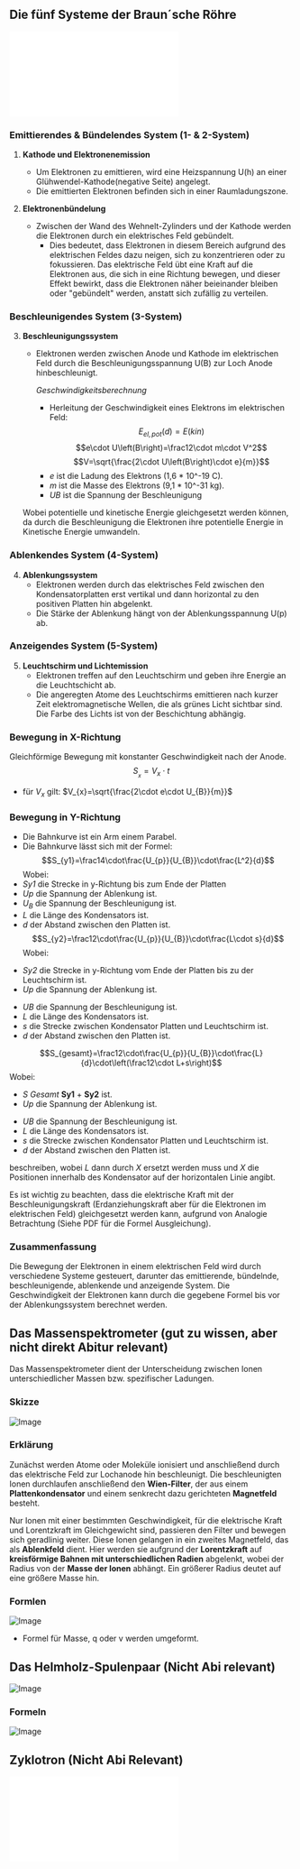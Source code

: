 
## Die fünf Systeme der Braun´sche Röhre

![Stunde 10: Die Braun'sche Röhre 23/24 (PDF)](Materiellen/Stunde%2010%20die%20Braun´sche%20Röhre%2023_24.pdf)


### Emittierendes & Bündelendes System (1- & 2-System)

1. **Kathode und Elektronenemission**
   - Um Elektronen zu emittieren, wird eine Heizspannung U(h) an einer Glühwendel-Kathode(negative Seite) angelegt.
   - Die emittierten Elektronen befinden sich in einer Raumladungszone.

2. **Elektronenbündelung**
   - Zwischen der Wand des Wehnelt-Zylinders und der Kathode werden die Elektronen durch ein elektrisches Feld gebündelt.
	   - Dies bedeutet, dass Elektronen in diesem Bereich aufgrund des elektrischen Feldes dazu neigen, sich zu konzentrieren oder zu fokussieren. Das elektrische Feld übt eine Kraft auf die Elektronen aus, die sich in eine Richtung bewegen, und dieser Effekt bewirkt, dass die Elektronen näher beieinander bleiben oder "gebündelt" werden, anstatt sich zufällig zu verteilen.

### Beschleunigendes System (3-System)

3. **Beschleunigungssystem**
   - Elektronen werden zwischen Anode und Kathode im elektrischen Feld durch die Beschleunigungsspannung U(B) zur Loch Anode hinbeschleunigt.

	 *Geschwindigkeitsberechnung*
	   - Herleitung der Geschwindigkeit eines Elektrons im elektrischen Feld:
  $$E_{el,pot}\left(d\right)=E\left(kin\right)$$
   $$e\cdot U\left(B\right)=\frac12\cdot m\cdot V^2$$
   $$V=\sqrt{\frac{2\cdot U\left(B\right)\cdot e}{m}}$$
	   - *e* ist die Ladung des Elektrons (1,6 * 10^-19 C).
	   - *m* ist die Masse des Elektrons (9,1 * 10^-31 kg).
	   - *UB* ist die Spannung der Beschleunigung
	   
	Wobei potentielle und kinetische Energie gleichgesetzt werden können, da durch die Beschleunigung die Elektronen ihre potentielle Energie in Kinetische Energie umwandeln.

### Ablenkendes System (4-System)

4. **Ablenkungssystem**
   - Elektronen werden durch das elektrisches Feld zwischen den Kondensatorplatten erst vertikal und dann horizontal zu den positiven Platten hin abgelenkt.
   - Die Stärke der Ablenkung hängt von der Ablenkungsspannung U(p) ab.

### Anzeigendes System (5-System)

5. **Leuchtschirm und Lichtemission**
   - Elektronen treffen auf den Leuchtschirm und geben ihre Energie an die Leuchtschicht ab.
   - Die angeregten Atome des Leuchtschirms emittieren nach kurzer Zeit elektromagnetische Wellen, die als grünes Licht sichtbar sind. Die Farbe des Lichts ist von der Beschichtung abhängig.
### Bewegung in X-Richtung

Gleichförmige Bewegung mit konstanter Geschwindigkeit nach der Anode.
$$S_{_{x}}=V_{x}\cdot t$$

- für $V_{x}$  gilt: $V_{x}=\sqrt{\frac{2\cdot e\cdot U_{B}}{m}}$
### Bewegung in Y-Richtung
- Die Bahnkurve ist ein Arm einem Parabel.
- Die Bahnkurve lässt sich mit der Formel: 
$$S_{y1}=\frac14\cdot\frac{U_{p}}{U_{B}}\cdot\frac{L^2}{d}$$
Wobei:
-  *Sy1* die Strecke in y-Richtung bis zum Ende der Platten
- *Up* die Spannung der Ablenkung ist.
- $U_B$ die Spannung der Beschleunigung ist.
- *L* die Länge des Kondensators ist.
- *d* der Abstand zwischen den Platten ist.
$$S_{y2}=\frac12\cdot\frac{U_{p}}{U_{B}}\cdot\frac{L\cdot s}{d}$$
Wobei:
+ *Sy2* die Strecke in y-Richtung vom Ende der Platten bis zu der Leuchtschirm ist.
+ *Up* die Spannung der Ablenkung ist.
- *UB* die Spannung der Beschleunigung ist.
- *L* die Länge des Kondensators ist.
- *s* die Strecke zwischen Kondensator Platten und Leuchtschirm ist.
- *d* der Abstand zwischen den Platten ist.

$$S_{gesamt}=\frac12\cdot\frac{U_{p}}{U_{B}}\cdot\frac{L}{d}\cdot\left(\frac12\cdot L+s\right)$$
Wobei:
+ *S Gesamt* **Sy1** + **Sy2** ist.
+ *Up* die Spannung der Ablenkung ist.
- *UB* die Spannung der Beschleunigung ist.
- *L* die Länge des Kondensators ist.
- *s* die Strecke zwischen Kondensator Platten und Leuchtschirm ist.
- *d* der Abstand zwischen den Platten ist.


beschreiben, wobei *L* dann durch *X* ersetzt werden muss und *X* die Positionen innerhalb des Kondensator auf der horizontalen Linie angibt. 

Es ist wichtig zu beachten, dass die elektrische Kraft mit der Beschleunigungskraft (Erdanziehungskraft aber für die Elektronen im elektrischen Feld) gleichgesetzt werden kann, aufgrund von Analogie Betrachtung (Siehe PDF für die Formel Ausgleichung).




### Zusammenfassung
Die Bewegung der Elektronen in einem elektrischen Feld wird durch verschiedene Systeme gesteuert, darunter das emittierende, bündelnde, beschleunigende, ablenkende und anzeigende System. Die Geschwindigkeit der Elektronen kann durch die gegebene Formel bis vor der Ablenkungssystem berechnet werden.


## Das Massenspektrometer (gut zu wissen, aber nicht direkt Abitur relevant)

Das Massenspektrometer dient der Unterscheidung zwischen Ionen unterschiedlicher Massen bzw. spezifischer Ladungen.
### Skizze

![Image](./Materiellen/Massenspektrometer-Skizze.png)

### Erklärung
Zunächst werden Atome oder Moleküle ionisiert und anschließend durch das elektrische Feld zur Lochanode hin beschleunigt. Die beschleunigten Ionen durchlaufen anschließend den **Wien-Filter**, der aus einem **Plattenkondensator** und einem senkrecht dazu gerichteten **Magnetfeld** besteht.

  

Nur Ionen mit einer bestimmten Geschwindigkeit, für die elektrische Kraft und Lorentzkraft im Gleichgewicht sind, passieren den Filter und bewegen sich geradlinig weiter. Diese Ionen gelangen in ein zweites Magnetfeld, das als **Ablenkfeld** dient. Hier werden sie aufgrund der **Lorentzkraft** auf **kreisförmige Bahnen mit unterschiedlichen Radien** abgelenkt, wobei der Radius von der **Masse der Ionen** abhängt. Ein größerer Radius deutet auf eine größere Masse hin.

### Formlen

![Image](./Materiellen/Massenspektrometer-Formlen.png)
- Formel für Masse, q oder v werden umgeformt.



## Das Helmholz-Spulenpaar (Nicht Abi relevant)

![Image](./Materiellen/Das%20Helmholz-Spulenpaar.jpeg)

### Formeln

![Image](./Materiellen/B-Feld%20von%20Helmholz-spulenpaar.png)

## Zyklotron (Nicht Abi Relevant) 

![Image](./Materiellen/Zyklotron-PDF.pdf)
